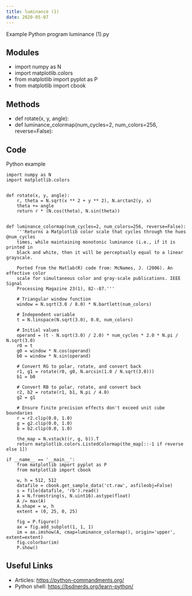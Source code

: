 ```yaml
---
title: luminance (1)
date: 2020-05-07
---
```

Example Python program luminance (1).py

## Modules

* import numpy as N
* import matplotlib.colors
* from matplotlib import pyplot as P
* from matplotlib import cbook

## Methods

* def rotate(x, y, angle):
* def luminance_colormap(num_cycles=2, num_colors=256, reverse=False):

## Code

Python example

    import numpy as N
    import matplotlib.colors
    
    
    def rotate(x, y, angle):
        r, theta = N.sqrt(x ** 2 + y ** 2), N.arctan2(y, x)
        theta += angle
        return r * (N.cos(theta), N.sin(theta))
    
    
    def luminance_colormap(num_cycles=2, num_colors=256, reverse=False):
        '''Returns a Matplotlib color scale that cycles through the hues @num_cycles
        times, while maintaining monotonic luminance (i.e., if it is printed in
        black and white, then it will be perceptually equal to a linear grayscale.
    
        Ported from the Matlab(R) code from: McNames, J. (2006). An effective color
        scale for simultaneous color and gray-scale publications. IEEE Signal
        Processing Magazine 23(1), 82--87.'''
    
        # Triangular window function
        window = N.sqrt(3.0 / 8.0) * N.bartlett(num_colors)
    
        # Independent variable
        t = N.linspace(N.sqrt(3.0), 0.0, num_colors)
    
        # Initial values
        operand = (t - N.sqrt(3.0) / 2.0) * num_cycles * 2.0 * N.pi / N.sqrt(3.0)
        r0 = t
        g0 = window * N.cos(operand)
        b0 = window * N.sin(operand)
    
        # Convert RG to polar, rotate, and convert back
        r1, g1 = rotate(r0, g0, N.arcsin(1.0 / N.sqrt(3.0)))
        b1 = b0
    
        # Convert RB to polar, rotate, and convert back
        r2, b2 = rotate(r1, b1, N.pi / 4.0)
        g2 = g1
    
        # Ensure finite precision effects don't exceed unit cube boundaries
        r = r2.clip(0.0, 1.0)
        g = g2.clip(0.0, 1.0)
        b = b2.clip(0.0, 1.0)
    
        the_map = N.vstack((r, g, b)).T
        return matplotlib.colors.ListedColormap(the_map[::-1 if reverse else 1])
    
    if __name__ == '__main__':
        from matplotlib import pyplot as P
        from matplotlib import cbook
    
        w, h = 512, 512
        datafile = cbook.get_sample_data('ct.raw', asfileobj=False)
        s = file(datafile, 'rb').read()
        A = N.fromstring(s, N.uint16).astype(float)
        A /= max(A)
        A.shape = w, h
        extent = (0, 25, 0, 25)
    
        fig = P.figure()
        ax = fig.add_subplot(1, 1, 1)
        im = ax.imshow(A, cmap=luminance_colormap(), origin='upper', extent=extent)
        fig.colorbar(im)
        P.show()
    

## Useful Links

- Articles: https://python-commandments.org/
- Python shell: https://bsdnerds.org/learn-python/

